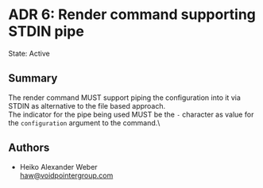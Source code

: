 # ADR 6: Render command supporting STDIN pipe

State: Active

## Summary

The render command MUST support piping the configuration into it via STDIN as alternative to the file based approach.\
The indicator for the pipe being used MUST be the `-` character as value for the `configuration` argument to the command.\

## Authors

* Heiko Alexander Weber\
[haw@voidpointergroup.com](mailto:haw@voidpointergroup.com)
